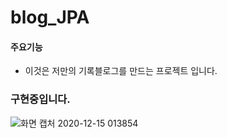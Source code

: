 # blog_JPA


#### 주요기능

- 이것은 저만의 기록블로그를 만드는 프로젝트 입니다. 



### 구현중입니다.

![화면 캡처 2020-12-15 013854](https://user-images.githubusercontent.com/66085260/102108510-61096200-3e76-11eb-93f1-952d6066b260.png)

